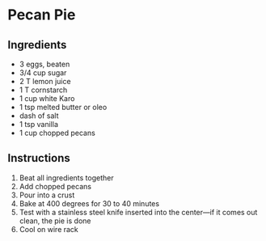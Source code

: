 # Pecan Pie

## Ingredients

- 3 eggs, beaten
- 3/4 cup sugar
- 2 T lemon juice
- 1 T cornstarch
- 1 cup white Karo
- 1 tsp melted butter or oleo
- dash of salt
- 1 tsp vanilla
- 1 cup chopped pecans

## Instructions

1. Beat all ingredients together
2. Add chopped pecans
3. Pour into a crust
4. Bake at 400 degrees for 30 to 40 minutes
5. Test with a stainless steel knife inserted into the center—if it comes out clean, the pie is done
6. Cool on wire rack
